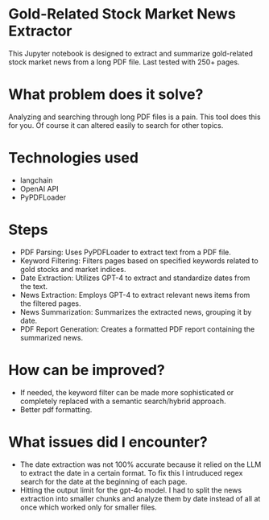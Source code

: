 # Gold-Related Stock Market News Extractor
This Jupyter notebook is designed to extract and summarize gold-related stock market news from a long PDF file. Last tested with 250+ pages.

# What problem does it solve?

Analyzing and searching through long PDF files is a pain. This tool does this for you. Of course it can altered easily to search for other topics.

# Technologies used
- langchain
- OpenAI API
- PyPDFLoader

# Steps
- PDF Parsing: Uses PyPDFLoader to extract text from a PDF file.
- Keyword Filtering: Filters pages based on specified keywords related to gold stocks and market indices.
- Date Extraction: Utilizes GPT-4 to extract and standardize dates from the text.
- News Extraction: Employs GPT-4 to extract relevant news items from the filtered pages.
- News Summarization: Summarizes the extracted news, grouping it by date.
- PDF Report Generation: Creates a formatted PDF report containing the summarized news.

# How can be improved?
- If needed, the keyword filter can be made more sophisticated or completely replaced with a semantic search/hybrid approach.
- Better pdf formatting.

# What issues did I encounter?
- The date extraction was not 100% accurate because it relied on the LLM to extract the date in a certain format. To fix this I intruduced regex search for the date at the beginning of each page.
- Hitting the output limit for the gpt-4o model. I had to split the news extraction into smaller chunks and analyze them by date instead of all at once which worked only for smaller files.
